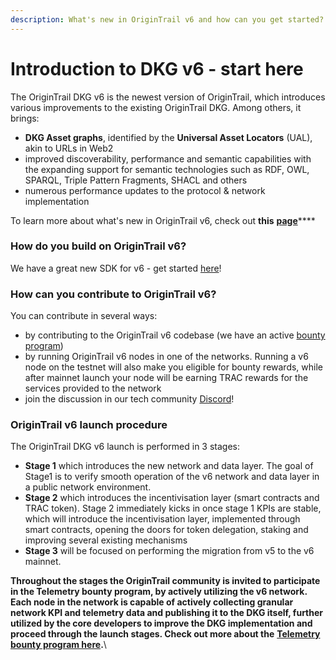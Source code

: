 ```yaml
---
description: What's new in OriginTrail v6 and how can you get started?
---
```


# Introduction to DKG v6 - start here

The OriginTrail DKG v6 is the newest version of OriginTrail, which introduces various improvements to the existing OriginTrail DKG. Among others, it brings:

* **DKG Asset graphs**, identified by the **Universal Asset Locators** (UAL), akin to URLs in Web2
* improved discoverability, performance and semantic capabilities with the expanding support for semantic technologies such as RDF, OWL, SPARQL, Triple Pattern Fragments, SHACL and others&#x20;
* numerous performance updates to the protocol & network implementation

To learn more about what's new in OriginTrail v6, check out **this** [**page**](https://origintrail.io/v6)****

### How do you build on OriginTrail v6?

We have a great new SDK for v6 - get started [here](dkg-sdk/)!

### How can you contribute to OriginTrail v6?

You can contribute in several ways:

* by contributing to the OriginTrail v6 codebase (we have an active [bounty program](v6-bounty-program.md))
* by running OriginTrail v6 nodes in one of the networks. Running a v6 node on the testnet will also make you eligible for bounty rewards, while after mainnet launch your node will be earning TRAC rewards for the services provided to the network
* join the discussion in our tech community [Discord](https://discordapp.com/invite/FCgYk2S)!

### OriginTrail v6 launch procedure

The OriginTrail DKG v6 launch is performed in 3 stages:

* **Stage 1** which introduces the new network and data layer. The goal of Stage1 is to verify smooth operation of the v6 network and data layer in a public network environment.
* **Stage 2** which introduces the incentivisation layer (smart contracts and TRAC token). Stage 2 immediately kicks in once stage 1 KPIs are stable, which will introduce the incentivisation layer, implemented through smart contracts, opening the doors for token delegation, staking and improving several existing mechanisms
* **Stage 3** will be focused on performing the migration from v5 to the v6 mainnet.

**Throughout the stages the OriginTrail community is invited to participate in the Telemetry bounty program, by actively utilizing the v6 network. Each node in the network is capable of actively collecting granular network KPI and telemetry data and publishing it to the DKG itself, further utilized by the core developers to improve the DKG implementation and proceed through the launch stages. Check out more about the** [**Telemetry bounty program here**](v6-bounty-program.md)**.**\
